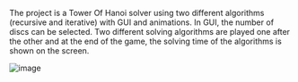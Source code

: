 The project is a Tower Of Hanoi solver using two different algorithms (recursive and iterative) with GUI and animations. In GUI, the number of discs can be selected. Two different solving algorithms are played one after the other and at the end of the game, the solving time of the algorithms is shown on the screen.


![image](https://github.com/OzanT1/tower-of-hanoi/assets/103127960/7324ed6d-b991-4e90-8902-438a260754c3)
